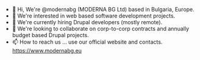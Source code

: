 - 👋 Hi, We're @modernabg (MODERNA BG Ltd) based in Bulgaria, Europe.
- 👀 We're interested in web based software development projects.
- 🌱 We're currently hiring Drupal developers (mostly remote).
- 💞️ We're looking to collaborate on corp-to-corp contracts and annually budget based Drupal projects.
- 📫 How to reach us ... use our official website and contacts. https://www.modernabg.eu

<!---
modernabg/modernabg is a ✨ special ✨ repository because its `README.md` (this file) appears on your GitHub profile.
You can click the Preview link to take a look at your changes.
--->

